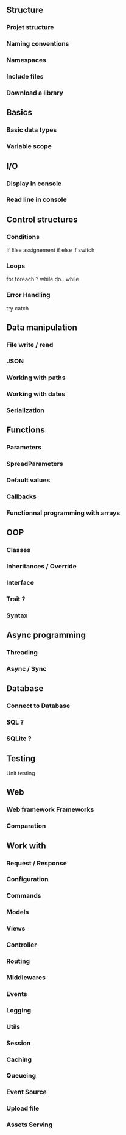 
## Structure
### Projet structure
### Naming conventions
### Namespaces
### Include files
### Download a library

## Basics
### Basic data types
### Variable scope

## I/O
### Display in console
### Read line in console

## Control structures
### Conditions
If Else
assignement if
else if
switch

### Loops
for
foreach ?
while
do...while

### Error Handling
try catch

## Data manipulation
### File write / read
### JSON
### Working with paths
### Working with dates
### Serialization

## Functions
### Parameters
### SpreadParameters
### Default values
### Callbacks
### Functionnal programming with arrays

## OOP
### Classes
### Inheritances / Override
### Interface
### Trait ?
### Syntax

## Async programming
### Threading
### Async / Sync

## Database
### Connect to Database
### SQL ?
### SQLite ?

## Testing
Unit testing

## Web

### Web framework Frameworks
### Comparation

## Work with <Framework>
### Request / Response
### Configuration
### Commands
### Models
### Views
### Controller
### Routing
### Middlewares
### Events
### Logging
### Utils
### Session
### Caching
### Queueing
### Event Source
### Upload file
### Assets Serving